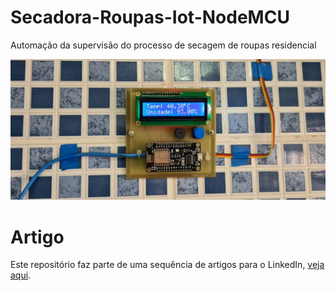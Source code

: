 # Secadora-Roupas-Iot-NodeMCU
Automação da supervisão do processo de secagem de roupas residencial

![Implementação](https://github.com/wilfaustino/Secadora-Roupas-Iot-NodeMCU/blob/main/docs/capa.jpg?raw=true)

# Artigo
Este repositório faz parte de uma sequência de artigos para o LinkedIn, [veja aqui](https://www.linkedin.com/pulse/secadora-de-roupas-iot-parte-i-wilson-faustino-filho).